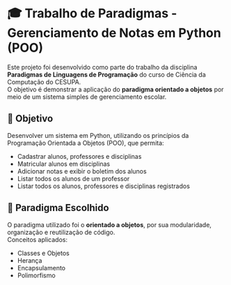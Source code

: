 
# 🎓 Trabalho de Paradigmas - Gerenciamento de Notas em Python (POO)

Este projeto foi desenvolvido como parte do trabalho da disciplina **Paradigmas de Linguagens de Programação** do curso de Ciência da Computação do CESUPA.  
O objetivo é demonstrar a aplicação do **paradigma orientado a objetos** por meio de um sistema simples de gerenciamento escolar.

## 📌 Objetivo
Desenvolver um sistema em Python, utilizando os princípios da Programação Orientada a Objetos (POO), que permita:
- Cadastrar alunos, professores e disciplinas
- Matricular alunos em disciplinas
- Adicionar notas e exibir o boletim dos alunos
- Listar todos os alunos de um professor
- Listar todos os alunos, professores e disciplinas registrados

## 🧠 Paradigma Escolhido
O paradigma utilizado foi o **orientado a objetos**, por sua modularidade, organização e reutilização de código.  
Conceitos aplicados:
- Classes e Objetos
- Herança
- Encapsulamento
- Polimorfismo
